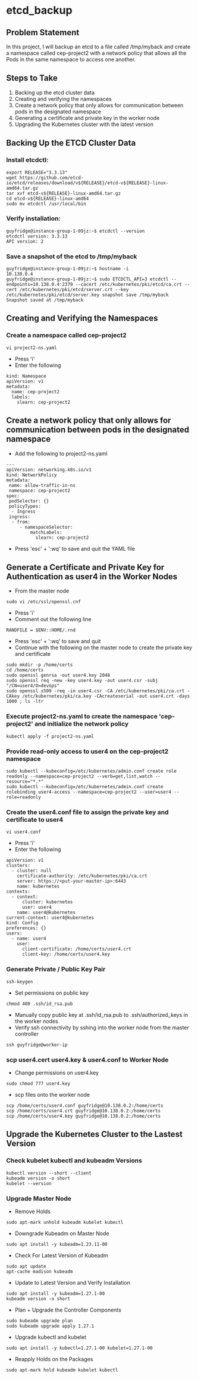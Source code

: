 # etcd_backup

## Problem Statement
In this project, I will backup an etcd to a file called /tmp/myback and create a namespace called cep-project2 with a network policy that allows all the Pods in the same namespace to access one another.

## Steps to Take
1. Backing up the etcd cluster data
2. Creating and verifying the namespaces
3. Create a network policy that only allows for communication between pods in the designated namespace
4. Generating a certificate and private key in the worker node
5. Upgrading the Kubernetes cluster with the latest version

## Backing Up the ETCD Cluster Data

### Install etcdctl:
```
export RELEASE="3.3.13"
wget https://github.com/etcd-io/etcd/releases/download/v${RELEASE}/etcd-v${RELEASE}-linux-amd64.tar.gz
tar xvf etcd-v${RELEASE}-linux-amd64.tar.gz
cd etcd-v${RELEASE}-linux-amd64
sudo mv etcdctl /usr/local/bin
```
### Verify installation:
```
guyfridge@instance-group-1-09jz:~$ etcdctl --version
etcdctl version: 3.3.13
API version: 2
```
### Save a snapshot of the etcd to /tmp/myback
```
guyfridge@instance-group-1-09jz:~$ hostname -i
10.138.0.4
guyfridge@instance-group-1-09jz:~$ sudo ETCDCTL_API=3 etcdctl --endpoints=10.138.0.4:2379 --cacert /etc/kubernetes/pki/etcd/ca.crt --cert /etc/kubernetes/pki/etcd/server.crt --key /etc/kubernetes/pki/etcd/server.key snapshot save /tmp/myback
Snapshot saved at /tmp/myback
```
## Creating and Verifying the Namespaces
### Create a namespace called cep-project2
```
vi project2-ns.yaml
```
- Press 'i'
- Enter the following
```
kind: Namespace
apiVersion: v1
metadata:
  name: cep-project2
  labels:
    slearn: cep-project2
```
## Create a network policy that only allows for communication between pods in the designated namespace
- Add the following to project2-ns.yaml
```
---
apiVersion: networking.k8s.io/v1
kind: NetworkPolicy
metadata:
 name: allow-traffic-in-ns
 namespace: cep-project2
spec:
 podSelector: {}
 policyTypes:
  - Ingress
 ingress:
  - from:
     - namespaceSelector:
         matchLabels:
           slearn: cep-project2
```
- Press 'esc' + ':wq' to save and quit the YAML file
## Generate a Certificate and Private Key for Authentication as user4 in the Worker Nodes
- From the master node
```
sudo vi /etc/ssl/openssl.cnf
```
- Press 'i'
- Comment out the following line
```
RANDFILE = $ENV::HOME/.rnd
```
- Press 'esc' + ':wq' to save and quit
- Continue with the following on the master node to create the private key and certificate
```
sudo mkdir -p /home/certs
cd /home/certs
sudo openssl genrsa -out user4.key 2048
sudo openssl req -new -key user4.key -out user4.csr -subj "/CN=user4/O=devops"
sudo openssl x509 -req -in user4.csr -CA /etc/kubernetes/pki/ca.crt -CAkey /etc/kubernetes/pki/ca.key -CAcreateserial -out user4.crt -days 1000 ; ls -ltr
```
### Execute project2-ns.yaml to create the namespace 'cep-project2' and initialize the network policy
```
kubectl apply -f project2-ns.yaml
```
### Provide read-only access to user4 on the cep-project2 namespace
```
sudo kubectl --kubeconfig=/etc/kubernetes/admin.conf create role readonly --namespace=cep-project2 --verb=get,list,watch --resource="*.*"
sudo kubectl --kubeconfig=/etc/kubernetes/admin.conf create rolebinding user4-access --namespace=cep-project2 --user=user4 --role=readonly
```
### Create the user4.conf file to assign the private key and certificate to user4
```
vi user4.conf
```
- Press 'i'
- Enter the following
```
apiVersion: v1
clusters:
  - cluster: null
    certificate-authority: /etc/kubernetes/pki/ca.crt
    server: https://<put-your-master-ip>:6443
    name: kubernetes
contexts:
  - context:
      cluster: kubernetes
      user: user4
    name: user4@kubernetes
current-context: user4@kubernetes
kind: Config
preferences: {}
users:
  - name: user4
    user:
      client-certificate: /home/certs/user4.crt
      client-key: /home/certs/user4.key
```
### Generate Private / Public Key Pair
```
ssh-keygen
```
- Set permissions on public key
```
chmod 400 .ssh/id_rsa.pub
```
- Manually copy public key at .ssh/id_rsa.pub to .ssh/authorized_keys in the worker nodes
- Verify ssh connectivity by sshing into the worker node from the master controller
```
ssh guyfridge@worker-ip
```
### scp user4.cert user4.key & user4.conf to Worker Node
- Change permissions on user4.key
```
sudo chmod 777 user4.key
```
- scp files onto the worker node 
```
scp /home/certs/user4.conf guyfridge@10.138.0.2:/home/certs
scp /home/certs/user4.crt guyfridge@10.138.0.2:/home/certs
scp /home/certs/user4.key guyfridge@10.138.0.2:/home/certs
```
## Upgrade the Kubernetes Cluster to the Lastest Version
### Check kubelet kubectl and kubeadm Versions
```
kubectl version --short --client 
kubeadm version -o short 
kubelet --version
```
### Upgrade Master Node
- Remove Holds
```
sudo apt-mark unhold kubeadm kubelet kubectl
```
- Downgrade Kubeadm on Master Node
```
sudo apt install -y kubeadm=1.23.11-00
```
- Check For Latest Version of Kubeadm
```
sudo apt update
apt-cache madison kubeadm
```
- Update to Latest Version and Verify Installation
```
sudo apt install -y kubeadm=1.27.1-00
kubeadm version -o short
```
- Plan + Upgrade the Controller Components
```
sudo kubeadm upgrade plan
sudo kubeadm upgrade apply 1.27.1
```
- Upgrade kubectl and kubelet
```
sudo apt install -y kubectl=1.27.1-00 kubelet=1.27.1-00
```
- Reapply Holds on the Packages
```
sudo apt-mark hold kubeadm kubelet kubectl
```




